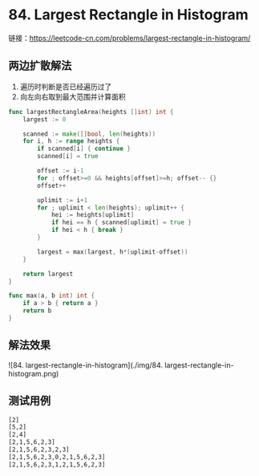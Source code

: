 # 84. Largest Rectangle in Histogram

链接：https://leetcode-cn.com/problems/largest-rectangle-in-histogram/

## 两边扩散解法

1. 遍历时判断是否已经遍历过了
2. 向左向右取到最大范围并计算面积

```go
func largestRectangleArea(heights []int) int {
    largest := 0

    scanned := make([]bool, len(heights))
    for i, h := range heights {
        if scanned[i] { continue }
        scanned[i] = true

        offset := i-1
        for ; offset>=0 && heights[offset]>=h; offset-- {}
        offset++

        uplimit := i+1
        for ; uplimit < len(heights); uplimit++ {
            hei := heights[uplimit]
            if hei == h { scanned[uplimit] = true }
            if hei < h { break }
        }

        largest = max(largest, h*(uplimit-offset))
    }

    return largest
}

func max(a, b int) int {
    if a > b { return a }
    return b
}
```

## 解法效果

![84. largest-rectangle-in-histogram](./img/84. largest-rectangle-in-histogram.png)

## 测试用例

```txt
[2]
[5,2]
[2,4]
[2,1,5,6,2,3]
[2,1,5,6,2,3,2,3]
[2,1,5,6,2,3,0,2,1,5,6,2,3]
[2,1,5,6,2,3,1,2,1,5,6,2,3]
```

